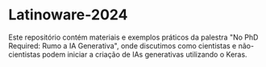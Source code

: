 # Latinoware-2024
Este repositório contém materiais e exemplos práticos da palestra "No PhD Required: Rumo a IA Generativa", onde discutimos como cientistas e não-cientistas podem iniciar a criação de IAs generativas utilizando o Keras.
